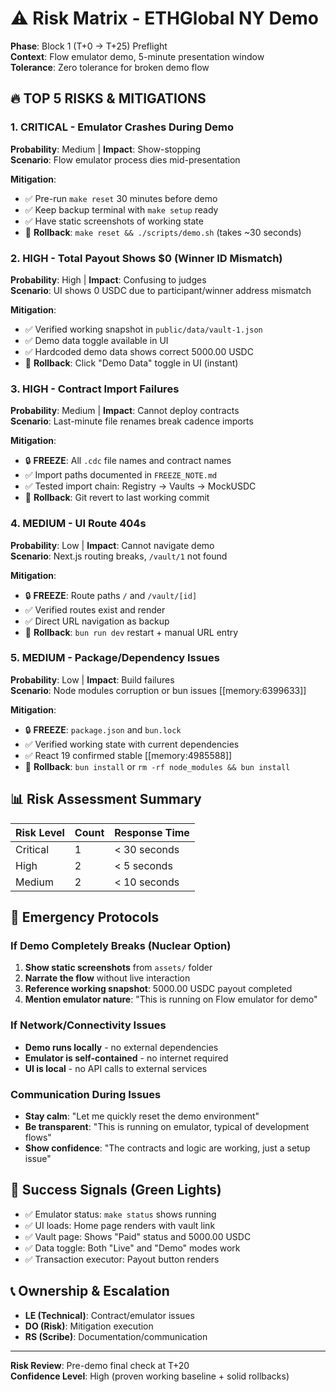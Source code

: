 # ⚠️ Risk Matrix - ETHGlobal NY Demo

**Phase**: Block 1 (T+0 → T+25) Preflight  
**Context**: Flow emulator demo, 5-minute presentation window  
**Tolerance**: Zero tolerance for broken demo flow

## 🔥 TOP 5 RISKS & MITIGATIONS

### 1. **CRITICAL** - Emulator Crashes During Demo
**Probability**: Medium | **Impact**: Show-stopping  
**Scenario**: Flow emulator process dies mid-presentation

**Mitigation**:
- ✅ Pre-run `make reset` 30 minutes before demo
- ✅ Keep backup terminal with `make setup` ready
- ✅ Have static screenshots of working state
- 🔄 **Rollback**: `make reset && ./scripts/demo.sh` (takes ~30 seconds)

### 2. **HIGH** - Total Payout Shows $0 (Winner ID Mismatch)
**Probability**: High | **Impact**: Confusing to judges  
**Scenario**: UI shows 0 USDC due to participant/winner address mismatch

**Mitigation**:
- ✅ Verified working snapshot in `public/data/vault-1.json` 
- ✅ Demo data toggle available in UI
- ✅ Hardcoded demo data shows correct 5000.00 USDC
- 🔄 **Rollback**: Click "Demo Data" toggle in UI (instant)

### 3. **HIGH** - Contract Import Failures
**Probability**: Medium | **Impact**: Cannot deploy contracts  
**Scenario**: Last-minute file renames break cadence imports

**Mitigation**:
- 🔒 **FREEZE**: All `.cdc` file names and contract names
- ✅ Import paths documented in `FREEZE_NOTE.md`
- ✅ Tested import chain: Registry → Vaults → MockUSDC
- 🔄 **Rollback**: Git revert to last working commit

### 4. **MEDIUM** - UI Route 404s
**Probability**: Low | **Impact**: Cannot navigate demo  
**Scenario**: Next.js routing breaks, `/vault/1` not found

**Mitigation**:
- 🔒 **FREEZE**: Route paths `/` and `/vault/[id]`
- ✅ Verified routes exist and render
- ✅ Direct URL navigation as backup
- 🔄 **Rollback**: `bun run dev` restart + manual URL entry

### 5. **MEDIUM** - Package/Dependency Issues
**Probability**: Low | **Impact**: Build failures  
**Scenario**: Node modules corruption or bun issues [[memory:6399633]]

**Mitigation**:
- 🔒 **FREEZE**: `package.json` and `bun.lock`
- ✅ Verified working state with current dependencies
- ✅ React 19 confirmed stable [[memory:4985588]]
- 🔄 **Rollback**: `bun install` or `rm -rf node_modules && bun install`

## 📊 Risk Assessment Summary

| Risk Level | Count | Response Time |
|------------|-------|---------------|
| Critical   | 1     | < 30 seconds  |
| High       | 2     | < 5 seconds   |
| Medium     | 2     | < 10 seconds  |

## 🚨 Emergency Protocols

### **If Demo Completely Breaks** (Nuclear Option)
1. **Show static screenshots** from `assets/` folder
2. **Narrate the flow** without live interaction
3. **Reference working snapshot**: 5000.00 USDC payout completed
4. **Mention emulator nature**: "This is running on Flow emulator for demo"

### **If Network/Connectivity Issues**
- **Demo runs locally** - no external dependencies
- **Emulator is self-contained** - no internet required
- **UI is local** - no API calls to external services

### **Communication During Issues**
- **Stay calm**: "Let me quickly reset the demo environment"
- **Be transparent**: "This is running on emulator, typical of development flows"
- **Show confidence**: "The contracts and logic are working, just a setup issue"

## 🎯 Success Signals (Green Lights)
- ✅ Emulator status: `make status` shows running
- ✅ UI loads: Home page renders with vault link
- ✅ Vault page: Shows "Paid" status and 5000.00 USDC
- ✅ Data toggle: Both "Live" and "Demo" modes work
- ✅ Transaction executor: Payout button renders

## 📞 Ownership & Escalation
- **LE (Technical)**: Contract/emulator issues
- **DO (Risk)**: Mitigation execution
- **RS (Scribe)**: Documentation/communication

---
**Risk Review**: Pre-demo final check at T+20  
**Confidence Level**: High (proven working baseline + solid rollbacks)
